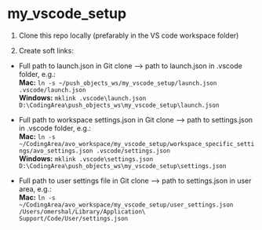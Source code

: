 # my_vscode_setup

1. Clone this repo locally (prefarably in the VS code workspace folder)

2. Create soft links:

* Full path to launch.json in Git clone --> path to launch.json in .vscode folder, e.g.:  
**Mac:** `ln -s ~/push_objects_ws/my_vscode_setup/launch.json .vscode/launch.json`  
**Windows:** `mklink .vscode\launch.json D:\CodingArea\push_objects_ws\my_vscode_setup\launch.json`

* Full path to workspace settings.json in Git clone --> path to settings.json in .vscode folder, e.g.:  
**Mac:** `ln -s ~/CodingArea/avo_workspace/my_vscode_setup/workspace_specific_settings/avo_settings.json .vscode/settings.json`  
**Windows:** `mklink .vscode\settings.json D:\CodingArea\push_objects_ws\my_vscode_setup\settings.json`

* Full path to user settings file in Git clone --> path to settings.json in user area, e.g.:  
**Mac:** `ln -s ~/CodingArea/avo_workspace/my_vscode_setup/user_settings.json /Users/omershal/Library/Application\ Support/Code/User/settings.json`

